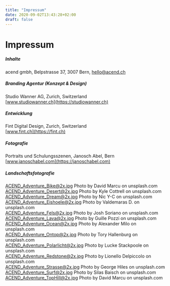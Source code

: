```yaml
---
title: "Impressum"
date: 2020-09-02T13:43:28+02:00
draft: false
---
```


# Impressum

##### Inhalte

acend gmbh, Belpstrasse 37, 3007 Bern, hello@acend.ch<br/>

##### Branding Agentur (Konzept & Design)

Studio Wanner AG, Zurich, Switzerland  
[www.studiowanner.ch](https://studiowanner.ch)<br/>

##### Entwicklung

Fint Digital Design, Zurich, Switzerland  
[www.fint.ch](https://fint.ch)<br/>

##### Fotografie

Portraits und Schulungsszenen, Janosch Abel, Bern
[www.janoschabel.com](https://janoschabel.com)<br/>

##### Landschaftsfotografie

ACEND_Adventure_Bike@2x.jpg Photo by David Marcu on unsplash.com<br/>
ACEND_Adventure_Desert@2x.jpg Photo by Kyle Cottrell on unsplash.com<br/>
ACEND_Adventure_Dream@2x.jpg Photo by Nic Y-C on unsplash.com<br/>
ACEND_Adventure_Eishoele@2x.jpg Photo by Valdemaras D. on unsplash.com<br/>
ACEND_Adventure_Fels@2x.jpg Photo by Josh Soriano on unsplash.com<br/>
ACEND_Adventure_Lava@2x.jpg Photo by Guille Pozzi on unsplash.com<br/>
ACEND_Adventure_Ocean@2x.jpg Photo by Alexander Milo on unsplash.com<br/>
ACEND_Adventure_Ontop@2x.jpg Photo by Tory Hallenburg on unsplash.com<br/>
ACEND_Adventure_Polarlicht@2x.jpg Photo by Lucke Stackpoole on unsplash.com<br/>
ACEND_Adventure_Redstone@2x.jpg Photo by Lionello Delpiccolo on unsplash.com<br/>
ACEND_Adventure_Strasse@2x.jpg Photo by George Hiles on unsplash.com<br/>
ACEND_Adventure_Surf@2x.jpg Photo by Silas Baisch on unsplash.com<br/>
ACEND_Adventure_TopHill@2x.jpg Photo by David Marcu on unsplash.com<br/>

